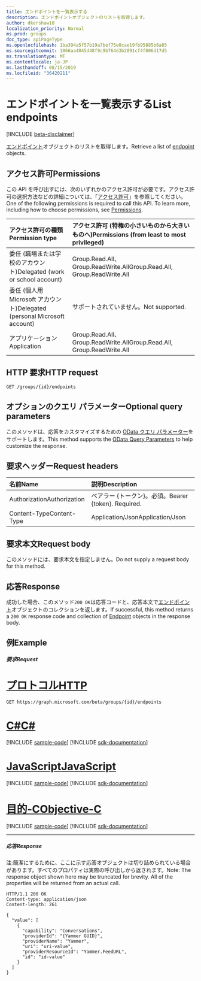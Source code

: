 ```yaml
---
title: エンドポイントを一覧表示する
description: エンドポイントオブジェクトのリストを取得します。
author: dkershaw10
localization_priority: Normal
ms.prod: groups
doc_type: apiPageType
ms.openlocfilehash: 1ba394a5f57b19a7bef75e0cae19fb95885b6a85
ms.sourcegitcommit: 1066aa4045d48f9c9b764d3b2891cf4f806d17d5
ms.translationtype: MT
ms.contentlocale: ja-JP
ms.lasthandoff: 08/15/2019
ms.locfileid: "36420211"
---
```

# <a name="list-endpoints"></a><span data-ttu-id="dcd33-103">エンドポイントを一覧表示する</span><span class="sxs-lookup"><span data-stu-id="dcd33-103">List endpoints</span></span>

[!INCLUDE [beta-disclaimer](../../includes/beta-disclaimer.md)]

<span data-ttu-id="dcd33-104">[エンドポイント](../resources/endpoint.md)オブジェクトのリストを取得します。</span><span class="sxs-lookup"><span data-stu-id="dcd33-104">Retrieve a list of [endpoint](../resources/endpoint.md) objects.</span></span>

## <a name="permissions"></a><span data-ttu-id="dcd33-105">アクセス許可</span><span class="sxs-lookup"><span data-stu-id="dcd33-105">Permissions</span></span>
<span data-ttu-id="dcd33-p101">この API を呼び出すには、次のいずれかのアクセス許可が必要です。アクセス許可の選択方法などの詳細については、「[アクセス許可](/graph/permissions-reference)」を参照してください。</span><span class="sxs-lookup"><span data-stu-id="dcd33-p101">One of the following permissions is required to call this API. To learn more, including how to choose permissions, see [Permissions](/graph/permissions-reference).</span></span>

|<span data-ttu-id="dcd33-108">アクセス許可の種類</span><span class="sxs-lookup"><span data-stu-id="dcd33-108">Permission type</span></span>      | <span data-ttu-id="dcd33-109">アクセス許可 (特権の小さいものから大きいものへ)</span><span class="sxs-lookup"><span data-stu-id="dcd33-109">Permissions (from least to most privileged)</span></span>              |
|:--------------------|:---------------------------------------------------------|
|<span data-ttu-id="dcd33-110">委任 (職場または学校のアカウント)</span><span class="sxs-lookup"><span data-stu-id="dcd33-110">Delegated (work or school account)</span></span> | <span data-ttu-id="dcd33-111">Group.Read.All、Group.ReadWrite.All</span><span class="sxs-lookup"><span data-stu-id="dcd33-111">Group.Read.All, Group.ReadWrite.All</span></span>    |
|<span data-ttu-id="dcd33-112">委任 (個人用 Microsoft アカウント)</span><span class="sxs-lookup"><span data-stu-id="dcd33-112">Delegated (personal Microsoft account)</span></span> | <span data-ttu-id="dcd33-113">サポートされていません。</span><span class="sxs-lookup"><span data-stu-id="dcd33-113">Not supported.</span></span>    |
|<span data-ttu-id="dcd33-114">アプリケーション</span><span class="sxs-lookup"><span data-stu-id="dcd33-114">Application</span></span> | <span data-ttu-id="dcd33-115">Group.Read.All、Group.ReadWrite.All</span><span class="sxs-lookup"><span data-stu-id="dcd33-115">Group.Read.All, Group.ReadWrite.All</span></span> |

## <a name="http-request"></a><span data-ttu-id="dcd33-116">HTTP 要求</span><span class="sxs-lookup"><span data-stu-id="dcd33-116">HTTP request</span></span>
<!-- { "blockType": "ignored" } -->
```http
GET /groups/{id}/endpoints
```
## <a name="optional-query-parameters"></a><span data-ttu-id="dcd33-117">オプションのクエリ パラメーター</span><span class="sxs-lookup"><span data-stu-id="dcd33-117">Optional query parameters</span></span>
<span data-ttu-id="dcd33-118">このメソッドは、応答をカスタマイズするための [OData クエリ パラメーター](https://developer.microsoft.com/graph/docs/concepts/query_parameters)をサポートします。</span><span class="sxs-lookup"><span data-stu-id="dcd33-118">This method supports the [OData Query Parameters](https://developer.microsoft.com/graph/docs/concepts/query_parameters) to help customize the response.</span></span>

## <a name="request-headers"></a><span data-ttu-id="dcd33-119">要求ヘッダー</span><span class="sxs-lookup"><span data-stu-id="dcd33-119">Request headers</span></span>
| <span data-ttu-id="dcd33-120">名前</span><span class="sxs-lookup"><span data-stu-id="dcd33-120">Name</span></span>      |<span data-ttu-id="dcd33-121">説明</span><span class="sxs-lookup"><span data-stu-id="dcd33-121">Description</span></span>|
|:----------|:----------|
| <span data-ttu-id="dcd33-122">Authorization</span><span class="sxs-lookup"><span data-stu-id="dcd33-122">Authorization</span></span>  | <span data-ttu-id="dcd33-p102">ベアラー {トークン}。必須。</span><span class="sxs-lookup"><span data-stu-id="dcd33-p102">Bearer {token}. Required.</span></span>|
| <span data-ttu-id="dcd33-125">Content-Type</span><span class="sxs-lookup"><span data-stu-id="dcd33-125">Content-Type</span></span>   | <span data-ttu-id="dcd33-126">Application/Json</span><span class="sxs-lookup"><span data-stu-id="dcd33-126">Application/Json</span></span> |

## <a name="request-body"></a><span data-ttu-id="dcd33-127">要求本文</span><span class="sxs-lookup"><span data-stu-id="dcd33-127">Request body</span></span>
<span data-ttu-id="dcd33-128">このメソッドには、要求本文を指定しません。</span><span class="sxs-lookup"><span data-stu-id="dcd33-128">Do not supply a request body for this method.</span></span>

## <a name="response"></a><span data-ttu-id="dcd33-129">応答</span><span class="sxs-lookup"><span data-stu-id="dcd33-129">Response</span></span>

<span data-ttu-id="dcd33-130">成功した場合、このメソッド`200 OK`は応答コードと、応答本文で[エンドポイント](../resources/endpoint.md)オブジェクトのコレクションを返します。</span><span class="sxs-lookup"><span data-stu-id="dcd33-130">If successful, this method returns a `200 OK` response code and collection of [Endpoint](../resources/endpoint.md) objects in the response body.</span></span>
## <a name="example"></a><span data-ttu-id="dcd33-131">例</span><span class="sxs-lookup"><span data-stu-id="dcd33-131">Example</span></span>
##### <a name="request"></a><span data-ttu-id="dcd33-132">要求</span><span class="sxs-lookup"><span data-stu-id="dcd33-132">Request</span></span>


# <a name="httptabhttp"></a>[<span data-ttu-id="dcd33-133">プロトコル</span><span class="sxs-lookup"><span data-stu-id="dcd33-133">HTTP</span></span>](#tab/http)
<!-- {
  "blockType": "request",
  "name": "get_endpoints"
}-->
```http
GET https://graph.microsoft.com/beta/groups/{id}/endpoints
```
# <a name="ctabcsharp"></a>[<span data-ttu-id="dcd33-134">C#</span><span class="sxs-lookup"><span data-stu-id="dcd33-134">C#</span></span>](#tab/csharp)
[!INCLUDE [sample-code](../includes/snippets/csharp/get-endpoints-csharp-snippets.md)]
[!INCLUDE [sdk-documentation](../includes/snippets/snippets-sdk-documentation-link.md)]

# <a name="javascripttabjavascript"></a>[<span data-ttu-id="dcd33-135">JavaScript</span><span class="sxs-lookup"><span data-stu-id="dcd33-135">JavaScript</span></span>](#tab/javascript)
[!INCLUDE [sample-code](../includes/snippets/javascript/get-endpoints-javascript-snippets.md)]
[!INCLUDE [sdk-documentation](../includes/snippets/snippets-sdk-documentation-link.md)]

# <a name="objective-ctabobjc"></a>[<span data-ttu-id="dcd33-136">目的-C</span><span class="sxs-lookup"><span data-stu-id="dcd33-136">Objective-C</span></span>](#tab/objc)
[!INCLUDE [sample-code](../includes/snippets/objc/get-endpoints-objc-snippets.md)]
[!INCLUDE [sdk-documentation](../includes/snippets/snippets-sdk-documentation-link.md)]

---

##### <a name="response"></a><span data-ttu-id="dcd33-137">応答</span><span class="sxs-lookup"><span data-stu-id="dcd33-137">Response</span></span>
<span data-ttu-id="dcd33-p103">注:簡潔にするために、ここに示す応答オブジェクトは切り詰められている場合があります。すべてのプロパティは実際の呼び出しから返されます。</span><span class="sxs-lookup"><span data-stu-id="dcd33-p103">Note: The response object shown here may be truncated for brevity. All of the properties will be returned from an actual call.</span></span>
<!-- {
  "blockType": "response",
  "truncated": true,
  "@odata.type": "microsoft.graph.endpoint",
  "isCollection": true
} -->
```http
HTTP/1.1 200 OK
Content-type: application/json
Content-length: 261

{
  "value": [
    {
      "capability": "Conversations",
      "providerId": "{Yammer GUID}",
      "providerName": "Yammer",
      "uri": "uri-value",
      "providerResourceId": "Yammer.FeedURL",
      "id": "id-value"
    }
  ]
}
```

<!-- uuid: 8fcb5dbc-d5aa-4681-8e31-b001d5168d79
2015-10-25 14:57:30 UTC -->
<!--
{
  "type": "#page.annotation",
  "description": "List endpoints",
  "keywords": "",
  "section": "documentation",
  "tocPath": "",
  "suppressions": [
  ]
}
-->
